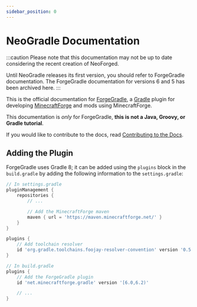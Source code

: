 ```yaml
---
sidebar_position: 0
---
```


NeoGradle Documentation
=========================

:::caution
Please note that this documentation may not be up to date considering the recent creation of NeoForged.

Until NeoGradle releases its first version, you should refer to ForgeGradle documentation. The ForgeGradle documentation for versions 6 and 5 has been archived here.
:::

This is the official documentation for [ForgeGradle], a [Gradle] plugin for developing [MinecraftForge] and mods using MinecraftForge.

This documentation is _only_ for ForgeGradle, **this is not a Java, Groovy, or Gradle tutorial**.

If you would like to contribute to the docs, read [Contributing to the Docs][contributing].

Adding the Plugin
-----------------

ForgeGradle uses Gradle 8; it can be added using the `plugins` block in the `build.gradle` by adding the following information to the `settings.gradle`:

```gradle
// In settings.gradle
pluginManagement {
    repositories {
        // ...

        // Add the MinecraftForge maven
        maven { url = 'https://maven.minecraftforge.net/' }
    }
}

plugins {
    // Add toolchain resolver
    id 'org.gradle.toolchains.foojay-resolver-convention' version '0.5.0'
}
```

```gradle
// In build.gradle
plugins {
    // Add the ForgeGradle plugin
    id 'net.minecraftforge.gradle' version '[6.0,6.2)'

    // ...
}
```

[ForgeGradle]: https://github.com/MinecraftForge/ForgeGradle
[Gradle]: https://gradle.org/
[MinecraftForge]: https://github.com/MinecraftForge/MinecraftForge
[contributing]: /contributing
